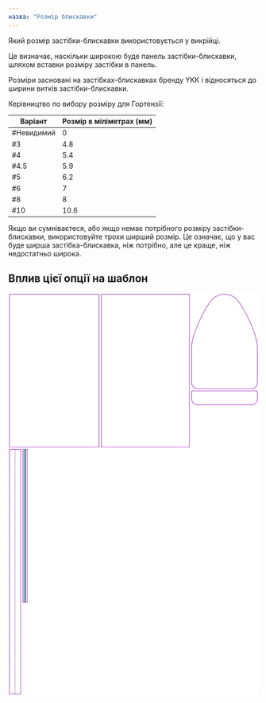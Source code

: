 ```yaml
---
назва: "Розмір блискавки"
---
```


Який розмір застібки-блискавки використовується у викрійці.

Це визначає, наскільки широкою буде панель застібки-блискавки, шляхом вставки розміру застібки в панель.

Розміри засновані на застібках-блискавках бренду YKK і відносяться до ширини витків застібки-блискавки.

Керівництво по вибору розміру для Гортензії:

| Варіант    | Розмір в міліметрах (мм) |
| ---------- | ------------------------ |
| #Невидимий | 0                        |
| #3         | 4.8                      |
| #4         | 5.4                      |
| #4.5       | 5.9                      |
| #5         | 6.2                      |
| #6         | 7                        |
| #8         | 8                        |
| #10        | 10.6                     |

<Note>

Якщо ви сумніваєтеся, або якщо немає потрібного розміру застібки-блискавки, використовуйте трохи ширший розмір. Це означає, що у вас буде ширша застібка-блискавка, ніж потрібно, але це краще, ніж недостатньо широка.

</Note>

## Вплив цієї опції на шаблон

![На цьому зображенні показано вплив цієї опції шляхом накладання декількох варіантів, які мають різне значення для цієї опції](hortensia_zippersize_sample.svg "Вплив цієї опції на шаблон")
